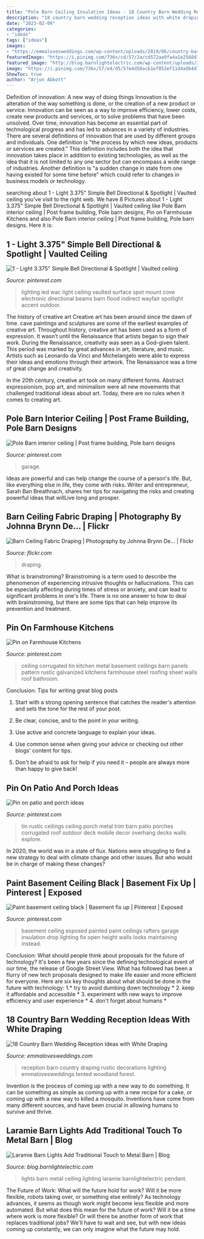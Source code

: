 ```yaml
---
title: "Pole Barn Ceiling Insulation Ideas - 18 Country Barn Wedding Reception Ideas With White Draping"
description: "18 country barn wedding reception ideas with white draping"
date: "2023-02-09"
categories:
- "ideas"
tags: ["ideas"]
images:
- "https://emmalovesweddings.com/wp-content/uploads/2019/06/country-barn-wedding-reception-with-draping-decorations.jpg"
featuredImage: "https://i.pinimg.com/736x/cd/57/2a/cd572aa9fa4a1e2568d7f6d39d2c434e.jpg"
featured_image: "http://blog.barnlightelectric.com/wp-content/uploads/2015/10/pendant_lighting_barn_ceiling_lights-486x768.jpg"
image: "https://i.pinimg.com/736x/57/e4/d5/57e4d50acb1ef853ef11d4a9b4d731fc--lighting-sale-modern-lighting.jpg"
ShowToc: true
author: "Arjun Abbott"
---
```



Definition of innovation: A new way of doing things
Innovation is the alteration of the way something is done, or the creation of a new product or service. Innovation can be seen as a way to improve efficiency, lower costs, create new products and services, or to solve problems that have been unsolved. Over time, innovation has become an essential part of technological progress and has led to advances in a variety of industries.
There are several definitions of innovation that are used by different groups and individuals. One definition is "the process by which new ideas, products or services are created." This definition includes both the idea that innovation takes place in addition to existing technologies, as well as the idea that it is not limited to any one sector but can encompass a wide range of industries. Another definition is "a sudden change in state from one having existed for some time before" which could refer to changes in business models or technology.

	

		
searching about 1 - Light 3.375&quot; Simple Bell Directional &amp; Spotlight | Vaulted ceiling you've visit to the right web. We have 8 Pictures about 1 - Light 3.375&quot; Simple Bell Directional &amp; Spotlight | Vaulted ceiling like Pole Barn interior ceiling | Post frame building, Pole barn designs, Pin on Farmhouse Kitchens and also Pole Barn interior ceiling | Post frame building, Pole barn designs. Here it is:
		
    
## 1 - Light 3.375&quot; Simple Bell Directional &amp; Spotlight | Vaulted Ceiling

<img loading=lazy src="https://i.pinimg.com/736x/57/e4/d5/57e4d50acb1ef853ef11d4a9b4d731fc--lighting-sale-modern-lighting.jpg" onerror="this.onerror=null;this.src='https://tse2.mm.bing.net/th?id=OIP.Fwo2QIkGrUTvKjgF4y5GvAHaHa&amp;pid=15.1';" alt="1 - Light 3.375&quot; Simple Bell Directional &amp; Spotlight | Vaulted ceiling">

_Source: pinterest.com_

>lighting led wac light ceiling vaulted surface spot mount cove electronic directional beams barn flood indirect wayfair spotlight accent outdoor. 

	

The history of creative art
Creative art has been around since the dawn of time. cave paintings and sculptures are some of the earliest examples of creative art. Throughout history, creative art has been used as a form of expression. It wasn’t until the Renaissance that artists began to sign their work.
During the Renaissance, creativity was seen as a God-given talent. This period was marked by great advances in art, literature, and music. Artists such as Leonardo da Vinci and Michelangelo were able to express their ideas and emotions through their artwork. The Renaissance was a time of great change and creativity.

In the 20th century, creative art took on many different forms. Abstract expressionism, pop art, and minimalism were all new movements that challenged traditional ideas about art. Today, there are no rules when it comes to creating art.

    
## Pole Barn Interior Ceiling | Post Frame Building, Pole Barn Designs

<img loading=lazy src="https://i.pinimg.com/736x/cd/57/2a/cd572aa9fa4a1e2568d7f6d39d2c434e.jpg" onerror="this.onerror=null;this.src='https://tse4.mm.bing.net/th?id=OIP.gDBToEUqpGKjDqpQuuXYkQHaHa&amp;pid=15.1';" alt="Pole Barn interior ceiling | Post frame building, Pole barn designs">

_Source: pinterest.com_

>garage. 

	

Ideas are powerful and can help change the course of a person's life. But, like everything else in life, they come with risks. Writer and entrepreneur, Sarah Ban Breathnach, shares her tips for navigating the risks and creating powerful ideas that willLive long and prosper.

    
## Barn Ceiling Fabric Draping | Photography By Johnna Brynn De… | Flickr

<img loading=lazy src="https://live.staticflickr.com/5167/5230231710_bded2cfb17_b.jpg" onerror="this.onerror=null;this.src='https://tse2.mm.bing.net/th?id=OIP._zfjpxOFls5g474Fzr4pxgHaE8&amp;pid=15.1';" alt="Barn Ceiling Fabric Draping | Photography by Johnna Brynn De… | Flickr">

_Source: flickr.com_

>draping. 

	

What is brainstroming?
Brainstroming is a term used to describe the phenomenon of experiencing intrusive thoughts or hallucinations. This can be especially affecting during times of stress or anxiety, and can lead to significant problems in one's life. There is no one answer to how to deal with brainstroming, but there are some tips that can help improve its prevention and treatment.

    
## Pin On Farmhouse Kitchens

<img loading=lazy src="https://i.pinimg.com/736x/72/6a/fd/726afd7d48f925a3a1f26fe2a6fcb139--corrugated-tin-ceiling-swirl-pattern.jpg" onerror="this.onerror=null;this.src='https://tse3.mm.bing.net/th?id=OIP.oihfCCG1ksYkF4j8LZVxHwHaHa&amp;pid=15.1';" alt="Pin on Farmhouse Kitchens">

_Source: pinterest.com_

>ceiling corrugated tin kitchen metal basement ceilings barn panels pattern rustic galvanized kitchens farmhouse steel roofing sheet walls roof bathroom. 

	

Conclusion: Tips for writing great blog posts
1. Start with a strong opening sentence that catches the reader's attention and sets the tone for the rest of your post.
2. Be clear, concise, and to the point in your writing.

3. Use active and concrete language to explain your ideas. 
4. Use common sense when giving your advice or checking out other blogs' content for tips. 
5. Don't be afraid to ask for help if you need it – people are always more than happy to give back!

    
## Pin On Patio And Porch Ideas

<img loading=lazy src="https://i.pinimg.com/736x/8b/c6/4e/8bc64e9039e755b80a96205e323e0e7b--rustic-tin-ceilings-rustic-ceiling.jpg" onerror="this.onerror=null;this.src='https://tse4.mm.bing.net/th?id=OIP.E-u6rqPcX3SlRW0DF8IEPgHaFi&amp;pid=15.1';" alt="Pin on patio and porch ideas">

_Source: pinterest.com_

>tin rustic ceilings ceiling porch metal trim barn patio porches corrugated roof outdoor deck mobile decor overhang decks walls explore. 

	

In 2020, the world was in a state of flux. Nations were struggling to find a new strategy to deal with climate change and other issues. But who would be in charge of making these changes?

    
## Paint Basement Ceiling Black | Basement Fix Up | Pinterest | Exposed

<img loading=lazy src="https://s-media-cache-ak0.pinimg.com/736x/60/14/8f/60148f648f0691c115b47971c707a449.jpg" onerror="this.onerror=null;this.src='https://tse1.mm.bing.net/th?id=OIP.o7ITh0QrudOLv0YcAccBEAHaFj&amp;pid=15.1';" alt="Paint basement ceiling black | Basement fix up | Pinterest | Exposed">

_Source: pinterest.com_

>basement ceiling exposed painted paint ceilings rafters garage insulation drop lighting fix open height walls looks maintaining instead. 

	

Conclusion: What should people think about proposals for the future of technology?
It's been a few years since the defining technological event of our time, the release of Google Street View. What has followed has been a flurry of new tech proposals designed to make life easier and more efficient for everyone. Here are six key thoughts about what should be done in the future with technology: 
1.* try to avoid dumbing down technology *
2. keep it affordable and accessible *
3. experiment with new ways to improve efficiency and user experience *
4. don't forget about humans *

    
## 18 Country Barn Wedding Reception Ideas With White Draping

<img loading=lazy src="https://emmalovesweddings.com/wp-content/uploads/2019/06/country-barn-wedding-reception-with-draping-decorations.jpg" onerror="this.onerror=null;this.src='https://tse4.mm.bing.net/th?id=OIP.22NtIQNUr-k8HDXjOaNB1AHaLH&amp;pid=15.1';" alt="18 Country Barn Wedding Reception Ideas with White Draping">

_Source: emmalovesweddings.com_

>reception barn country draping rustic decorations lighting emmalovesweddings tented woodland forest. 

	

Invention is the process of coming up with a new way to do something. It can be something as simple as coming up with a new recipe for a cake, or coming up with a new way to killed a mosquito. Inventions have come from many different sources, and have been crucial in allowing humans to survive and thrive.

    
## Laramie Barn Lights Add Traditional Touch To Metal Barn | Blog

<img loading=lazy src="http://blog.barnlightelectric.com/wp-content/uploads/2015/10/pendant_lighting_barn_ceiling_lights-486x768.jpg" onerror="this.onerror=null;this.src='https://tse2.mm.bing.net/th?id=OIP.zHeogjCBTh7KEe7x8OmXQgHaLt&amp;pid=15.1';" alt="Laramie Barn Lights Add Traditional Touch to Metal Barn | Blog">

_Source: blog.barnlightelectric.com_

>lights barn metal ceiling lighting laramie barnlightelectric pendant. 

	

The Future of Work: What will the future hold for work? Will it be more flexible, robots taking over, or something else entirely?
As technology advances, it seems as though work might become less flexible and more automated. But what does this mean for the future of work? Will it be a time where work is more flexible? Or will there be another form of work that replaces traditional jobs? We'll have to wait and see, but with new ideas coming up constantly, we can only imagine what the future may hold.

